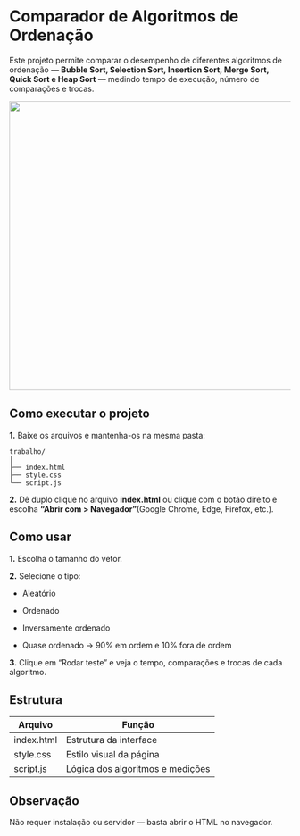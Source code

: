 # Comparador de Algoritmos de Ordenação
Este projeto permite comparar o desempenho de diferentes algoritmos de ordenação — **Bubble Sort, Selection Sort, Insertion Sort, Merge Sort, Quick Sort e Heap Sort** — medindo tempo de execução, número de comparações e trocas.

<img src="https://media.discordapp.net/attachments/1061373818398064661/1427466155819401270/AJfQ9KRPor7vrB6l8eraEmEdSjOtGRcxXutMnRkz_-RnbpwzHbwWf27t5AlLUKZzSk5dc2c9cg6P9RG4BQumkWxuNsYZgfpns0wSn_iQCPcbie1K10Q1TD7V2J2nlcmIJCKrisgWPn2XR20PjIOlEknm_34vvMnPtHKgHd9gdd5ypBsHd4oh_ws1024-rj.png?ex=68eef6f4&is=68eda574&hm=4992067f68e10b92b38baf562105a22a4440a3f2d7286294a42612978dc93c4d&=&format=webp&quality=lossless&width=989&height=989" width="518">

## Como executar o projeto
**1.** Baixe os arquivos e mantenha-os na mesma pasta:

    trabalho/
    │
    ├── index.html
    ├── style.css
    └── script.js
    

**2.**  Dê duplo clique no arquivo **index.html** ou clique com o botão direito e escolha **“Abrir com > Navegador”**(Google Chrome, Edge, Firefox, etc.).

## Como usar
**1.** Escolha o tamanho do vetor.

**2.** Selecione o tipo:

- Aleatório

- Ordenado

- Inversamente ordenado

- Quase ordenado → 90% em ordem e 10% fora de ordem

**3.** Clique em “Rodar teste” e veja o tempo, comparações e trocas de cada algoritmo.

## Estrutura

| Arquivo | Função |
|----------|--------|
| index.html | Estrutura da interface |
| style.css | Estilo visual da página |
| script.js | Lógica dos algoritmos e medições |

## Observação

Não requer instalação ou servidor — basta abrir o HTML no navegador.